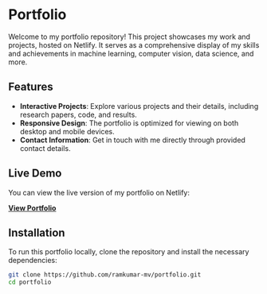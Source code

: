 # Portfolio

Welcome to my portfolio repository! This project showcases my work and projects, hosted on Netlify. It serves as a comprehensive display of my skills and achievements in machine learning, computer vision, data science, and more.

## Features

- **Interactive Projects**: Explore various projects and their details, including research papers, code, and results.
- **Responsive Design**: The portfolio is optimized for viewing on both desktop and mobile devices.
- **Contact Information**: Get in touch with me directly through provided contact details.

## Live Demo

You can view the live version of my portfolio on Netlify:

[**View Portfolio**](https://ramkumar-mv.netlify.app/)

## Installation

To run this portfolio locally, clone the repository and install the necessary dependencies:

```bash
git clone https://github.com/ramkumar-mv/portfolio.git
cd portfolio
```
